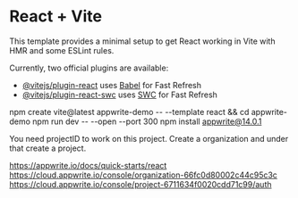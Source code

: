 # React + Vite

This template provides a minimal setup to get React working in Vite with HMR and some ESLint rules.

Currently, two official plugins are available:

- [@vitejs/plugin-react](https://github.com/vitejs/vite-plugin-react/blob/main/packages/plugin-react/README.md) uses [Babel](https://babeljs.io/) for Fast Refresh
- [@vitejs/plugin-react-swc](https://github.com/vitejs/vite-plugin-react-swc) uses [SWC](https://swc.rs/) for Fast Refresh

npm create vite@latest appwrite-demo -- --template react && cd appwrite-demo
npm run dev -- --open --port 300
npm install appwrite@14.0.1

You need projectID to work on this project. Create a organization and under that create a project.

https://appwrite.io/docs/quick-starts/react
https://cloud.appwrite.io/console/organization-66fc0d80002c44c95c3c
https://cloud.appwrite.io/console/project-6711634f0020cdd71c99/auth



